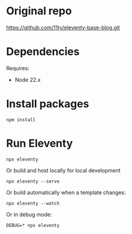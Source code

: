# Original repo

https://github.com/11ty/eleventy-base-blog.git

# Dependencies

Requires:

- Node 22.x

# Install packages

```
npm install
```

# Run Eleventy

```
npx eleventy
```

Or build and host locally for local development
```
npx eleventy --serve
```

Or build automatically when a template changes:
```
npx eleventy --watch
```

Or in debug mode:
```
DEBUG=* npx eleventy
```

